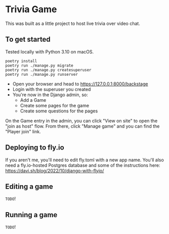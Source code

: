 # Trivia Game

This was built as a little project to host live trivia over video chat.

## To get started

Tested locally with Python 3.10 on macOS.

```
poetry install
poetry run ./manage.py migrate
poetry run ./manage.py createsuperuser
poetry run ./manage.py runserver
```

- Open your browser and head to https://127.0.0.1:8000/backstage
- Login with the superuser you created
- You're now in the Django admin, so:
  - Add a Game
  - Create some pages for the game
  - Create some questions for the pages

On the Game entry in the admin, you can click "View on site" to open the "join as host" flow.
From there, click "Manage game" and you can find the "Player join" link.

## Deploying to fly.io

If you aren't me, you'll need to edit fly.toml with a new app name.
You'll also need a fly.io-hosted Postgres database and some of the instructions here:
https://davi.sh/blog/2022/10/django-with-flyio/

## Editing a game

`TODO`!

## Running a game

`TODO`!
